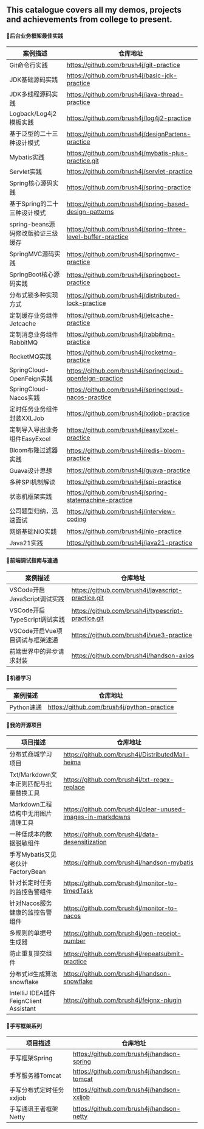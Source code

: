 This catalogue covers all my demos, projects and achievements from college to present. 
---
#### 🌳后台业务框架最佳实践
| 案例描述 | 仓库地址 |
| ----------- | ----------- |
| Git命令行实践 | https://github.com/brush4j/git-practice |
| JDK基础源码实践 | https://github.com/brush4j/basic-jdk-practice |
| JDK多线程源码实践 | https://github.com/brush4j/java-thread-practice |
| Logback/Log4j2模板实践 | https://github.com/brush4j/log4j2-practice |
| 基于泛型的二十三种设计模式 | https://github.com/brush4j/designPartens-practice |
| Mybatis实践 | https://github.com/brush4j/mybatis-plus-practice.git |
| Servlet实践 | https://github.com/brush4j/servlet-practice |
| Spring核心源码实践 | https://github.com/brush4j/spring-practice |
| 基于Spring的二十三种设计模式 | https://github.com/brush4j/spring-based-design-patterns |
| spring-beans源码修改版验证三级缓存 | https://github.com/brush4j/spring-three-level-buffer-practice |
| SpringMVC源码实践 | https://github.com/brush4j/springmvc-practice |
| SpringBoot核心源码实践 | https://github.com/brush4j/springboot-practice |
| 分布式锁多种实现方式 | https://github.com/brush4j/distributed-lock-practice |
| 定制缓存业务组件Jetcache | https://github.com/brush4j/jetcache-practice |
| 定制消息业务组件RabbitMQ | https://github.com/brush4j/rabbitmq-practice |
| RocketMQ实践 | https://github.com/brush4j/rocketmq-practice |
| SpringCloud-OpenFeign实践 | https://github.com/brush4j/springcloud-openfeign-practice |
| SpringCloud-Nacos实践 | https://github.com/brush4j/springcloud-nacos-practice |
| 定时任务业务组件封装XXLJob | https://github.com/brush4j/xxljob-practice |
| 定制导入导出业务组件EasyExcel | https://github.com/brush4j/easyExcel-practice |
| Bloom布隆过滤器实践 | https://github.com/brush4j/redis-bloom-practice |
| Guava设计思想 | https://github.com/brush4j/guava-practice |
| 多种SPI机制解读 | https://github.com/brush4j/spi-practice |
| 状态机框架实践 | https://github.com/brush4j/spring-statemachine-practice |
| 公司题型归纳，迅速面试 | https://github.com/brush4j/interview-coding |
| 网络基础NIO实践 | https://github.com/brush4j/nio-practice |
| Java21实践 | https://github.com/brush4j/java21-practice |

#### 🍃前端调试指南与速通
| 案例描述 | 仓库地址 |
| ----------- | ----------- |
| VSCode开启JavaScript调试实践 | https://github.com/brush4j/javascript-practice.git |
| VSCode开启TypeScript调试实践 | https://github.com/brush4j/typescript-practice.git |
| VSCode开启Vue项目调试与框架速通 | https://github.com/brush4j/vue3-practice |
| 前端世界中的异步请求封装 | https://github.com/brush4j/handson-axios |

#### 🤖机器学习
| 案例描述 | 仓库地址 |
| ----------- | ----------- |
| Python速通 | https://github.com/brush4j/python-practice |

#### 🌱我的开源项目
| 项目描述 | 仓库地址 |
| ----------- | ----------- |
| 分布式商城学习项目 | https://github.com/brush4j/DistributedMall-heima |
| Txt/Markdown文本正则匹配与批量替换工具 | https://github.com/brush4j/txt-regex-replace |
| Markdown工程结构中无用图片清理工具 | https://github.com/brush4j/clear-unused-images-in-markdowns |
| 一种低成本的数据脱敏组件 | https://github.com/brush4j/data-desensitization |
| 手写Mybatis又见老伙计FactoryBean | https://github.com/brush4j/handson-mybatis |
| 针对长定时任务的监控告警组件 | https://github.com/brush4j/monitor-to-timedTask |
| 针对Nacos服务健康的监控告警组件 | https://github.com/brush4j/monitor-to-nacos |
| 多规则的单据号生成器 | https://github.com/brush4j/gen-receipt-number |
| 防止重复提交组件 | https://github.com/brush4j/repeatsubmit-practice |
| 分布式id生成算法snowflake | https://github.com/brush4j/handson-snowflake |
| IntelliJ IDEA插件FeignClient Assistant | https://github.com/brush4j/feignx-plugin |

#### 🚀手写框架系列
| 项目描述 | 仓库地址 |
| ----------- | ----------- |
| 手写框架Spring | https://github.com/brush4j/handson-spring |
| 手写服务器Tomcat | https://github.com/brush4j/handson-tomcat |
| 手写分布式定时任务xxljob | https://github.com/brush4j/handson-xxljob |
| 手写通讯王者框架Netty | https://github.com/brush4j/handson-netty |

